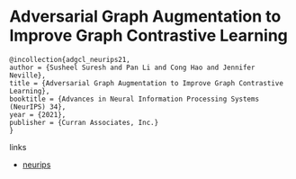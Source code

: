 # Adversarial Graph Augmentation to Improve Graph Contrastive Learning

```
@incollection{adgcl_neurips21,
author = {Susheel Suresh and Pan Li and Cong Hao and Jennifer Neville},
title = {Adversarial Graph Augmentation to Improve Graph Contrastive Learning},
booktitle = {Advances in Neural Information Processing Systems (NeurIPS) 34},
year = {2021},
publisher = {Curran Associates, Inc.}
}
```

links
- [neurips](https://neurips.cc/Conferences/2021/ScheduleMultitrack?event=26617)
